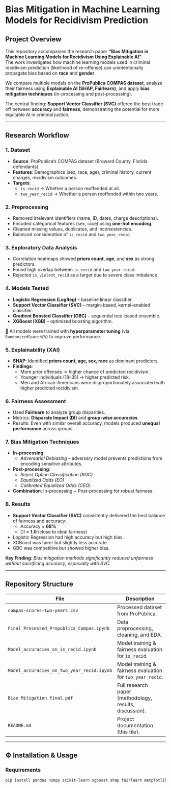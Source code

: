 # Bias Mitigation in Machine Learning Models for Recidivism Prediction

## Project Overview
This repository accompanies the research paper **“Bias Mitigation in Machine Learning Models for Recidivism Using Explainable AI”**.  
The work investigates how machine learning models used in criminal recidivism prediction (likelihood of re-offense) can unintentionally propagate bias based on **race** and **gender**.  

We compare multiple models on the **ProPublica COMPAS dataset**, analyze their fairness using **Explainable AI (SHAP, Fairlearn)**, and apply **bias mitigation techniques** (in-processing and post-processing).  

The central finding: **Support Vector Classifier (SVC)** offered the best trade-off between **accuracy** and **fairness**, demonstrating the potential for more equitable AI in criminal justice.

---

## Research Workflow

### 1. **Dataset**
- **Source**: ProPublica’s COMPAS dataset (Broward County, Florida defendants).  
- **Features**: Demographics (sex, race, age), criminal history, current charges, recidivism outcomes.  
- **Targets**:  
  - `is_recid` → Whether a person reoffended at all.  
  - `two_year_recid` → Whether a person reoffended within two years.  

### 2. **Preprocessing**
- Removed irrelevant identifiers (name, ID, dates, charge descriptions).  
- Encoded categorical features (sex, race) using **one-hot encoding**.  
- Cleaned missing values, duplicates, and inconsistencies.  
- Balanced consideration of `is_recid` and `two_year_recid`.  

### 3. **Exploratory Data Analysis**
- Correlation heatmaps showed **priors count**, **age**, and **sex** as strong predictors.  
- Found high overlap between `is_recid` and `two_year_recid`.  
- Rejected `is_violent_recid` as a target due to severe class imbalance.  

### 4. **Models Tested**
- **Logistic Regression (LogReg)** – baseline linear classifier.  
- **Support Vector Classifier (SVC)** – margin-based, kernel-enabled classifier.  
- **Gradient Boosted Classifier (GBC)** – sequential tree-based ensemble.  
- **XGBoost (XGB)** – optimized boosting algorithm.  

🔧 All models were trained with **hyperparameter tuning** (via `RandomizedSearchCV`) to improve performance.

### 5. **Explainability (XAI)**
- **SHAP**: Identified **priors count, age, sex, race** as dominant predictors.  
- **Findings**:  
  - More prior offenses → higher chance of predicted recidivism.  
  - Younger individuals (18–35) → higher predicted risk.  
  - Men and African-Americans were disproportionately associated with higher predicted recidivism.

### 6. **Fairness Assessment**
- Used **Fairlearn** to analyze group disparities.  
- Metrics: **Disparate Impact (DI)** and **group-wise accuracies**.  
- Results: Even with similar overall accuracy, models produced **unequal performance** across groups.

### 7. **Bias Mitigation Techniques**
- **In-processing**:  
  - *Adversarial Debiasing* – adversary model prevents predictions from encoding sensitive attributes.  
- **Post-processing**:  
  - *Reject Option Classification (ROC)*  
  - *Equalized Odds (EO)*  
  - *Calibrated Equalized Odds (CEO)*  
- **Combination**: In-processing + Post-processing for robust fairness.

### 8. **Results**
- **Support Vector Classifier (SVC)** consistently delivered the best balance of fairness and accuracy:  
  - Accuracy ≈ **68%**  
  - DI ≈ **1.0** (close to ideal fairness)  
- Logistic Regression had high accuracy but high bias.  
- XGBoost was fairer but slightly less accurate.  
- GBC was competitive but showed higher bias.  

**Key Finding**: *Bias mitigation methods significantly reduced unfairness without sacrificing accuracy, especially with SVC.*  

---

## Repository Structure
| File | Description |
|------|-------------|
| `compas-scores-two-years.csv` | Processed dataset from ProPublica. |
| `Final_Processed_Propublica_Compas.ipynb` | Data preprocessing, cleaning, and EDA. |
| `Model_accuracies_on_is_recid.ipynb` | Model training & fairness evaluation for `is_recid`. |
| `Model_accuracies_on_two_year_recid.ipynb` | Model training & fairness evaluation for `two_year_recid`. |
| `Bias Mitigation final.pdf` | Full research paper (methodology, results, discussion). |
| `README.md` | Project documentation (this file). |

---

## ⚙️ Installation & Usage

### Requirements
```bash
pip install pandas numpy scikit-learn xgboost shap fairlearn matplotlib seaborn
